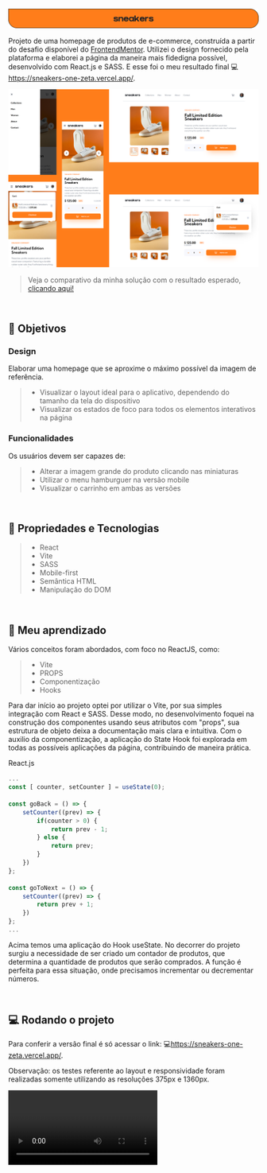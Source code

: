 ![#](./public/logo%201.svg)

Projeto de uma homepage de produtos de e-commerce, construída a partir do desafio disponível do [FrontendMentor](https://www.frontendmentor.io/challenges/ecommerce-product-page-UPsZ9MJp6). Utilizei o design fornecido pela plataforma e elaborei a página da maneira mais fidedigna possível, desenvolvido com React.js e SASS. E esse foi o meu resultado final 💻<https://sneakers-one-zeta.vercel.app/>.

![#](./public/Mask%20group.svg)

> Veja o comparativo da minha solução com o resultado esperado, [clicando aqui!](https://www.frontendmentor.io/solutions/homepage-de-produtos-de-ecommerce-qtyGelvJZG)

</br>

## 🎯 Objetivos

### Design

Elaborar uma homepage que se aproxime o máximo possível da imagem de referência.

> - Visualizar o layout ideal para o aplicativo, dependendo do tamanho da tela do dispositivo
> - Visualizar os estados de foco para todos os elementos interativos na página

### Funcionalidades

Os usuários devem ser capazes de:

> - Alterar a imagem grande do produto clicando nas miniaturas
> - Utilizar o menu hamburguer na versão mobile
> - Visualizar o carrinho em ambas as versões

</br>

## 🔧 Propriedades e Tecnologias

> - React
> - Vite
> - SASS
> - Mobile-first
> - Semântica HTML
> - Manipulação do DOM

</br>

## 🧠 Meu aprendizado

Vários conceitos foram abordados, com foco no ReactJS, como:

> - Vite
> - PROPS
> - Componentização
> - Hooks

Para dar início ao projeto optei por utilizar o Vite, por sua simples integração com React e SASS. Desse modo, no desenvolvimento foquei na construção dos componentes usando seus atributos com "props", sua estrutura de objeto deixa a documentação mais clara e intuitiva. Com o auxilio da componentização, a aplicação do State Hook foi explorada em todas as possíveis aplicações da página, contribuindo de maneira prática.

React.js

```js
...
const [ counter, setCounter ] = useState(0);

const goBack = () => {
    setCounter((prev) => {
        if(counter > 0) {
            return prev - 1;
        } else {
            return prev;
        }
    })
};

const goToNext = () => {
    setCounter((prev) => {
        return prev + 1;
    })
};
...
```

Acima temos uma aplicação do Hook useState. No decorrer do projeto surgiu a necessidade de ser criado um contador de produtos, que determina a quantidade de produtos que serão comprados. A função é perfeita para essa situação, onde precisamos incrementar ou decrementar números.

</br>

## 💻 Rodando o projeto

Para conferir a versão final é só acessar o link: 💻<https://sneakers-one-zeta.vercel.app/>.

Observação: os testes referente ao layout e responsividade foram realizadas somente utilizando as resoluções 375px e 1360px.

<video>
    <source src="./public/video.mp4" type="video/mp4">
<video>

</br>

## Autor

- LinkedIn - [Pedro A. Lima](https://www.linkedin.com/in/pedroalima6/)
